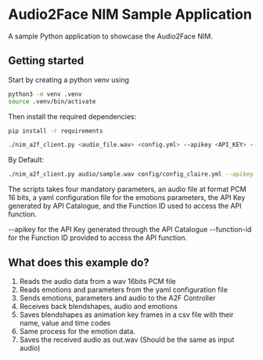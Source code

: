 # Audio2Face NIM Sample Application

A sample Python application to showcase the Audio2Face NIM.

## Getting started

Start by creating a python venv using

```bash
python3 -m venv .venv
source .venv/bin/activate
```

Then install the required dependencies:

```bash
pip install -r requirements
```

```bash
./nim_a2f_client.py <audio_file.wav> <config.yml> --apikey <API_KEY> --function-id <Function_ID>
```

By Default:

```bash
./nim_a2f_client.py audio/sample.wav config/config_claire.yml --apikey <API_KEY> --function-id <Function_ID>
```

The scripts takes four mandatory parameters, an audio file at format PCM 16 bits,
 a yaml configuration file for the emotions parameters, the API Key generated by API Catalogue, and the Function ID
 used to access the API function.

--apikey for the API Key generated through the API Catalogue
--function-id for the Function ID provided to access the API function.

## What does this example do?

1. Reads the audio data from a wav 16bits PCM file
2. Reads emotions and parameters from the yaml configuration file
3. Sends emotions, parameters and audio to the A2F Controller
4. Receives back blendshapes, audio and emotions
5. Saves blendshapes as animation key frames in a csv file with their name, value
and time codes
6. Same process for the emotion data.
7. Saves the received audio as out.wav (Should be the same as input audio)